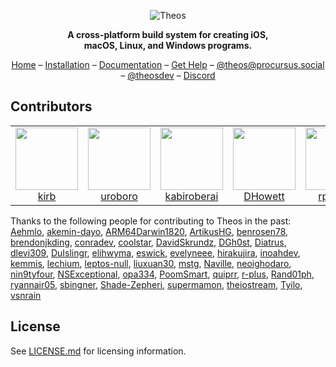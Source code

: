 <p align="center">
<picture>
<source media="(prefers-color-scheme: dark)" srcset="https://theos.dev/img/github-banner-dark.svg">
<img src="https://theos.dev/img/github-banner.svg" alt="Theos">
</picture>
</p>
<p align="center"><strong>
A cross-platform build system for creating iOS,<br>
macOS, Linux, and Windows programs.
</strong></p>
<p align="center">
<a href="https://theos.dev/">Home</a> –
<a href="https://theos.dev/docs/installation">Installation</a> –
<a href="https://theos.dev/docs">Documentation</a> –
<a href="https://theos.dev/help">Get Help</a> –
<a href="https://procursus.social/@theos">@theos@procursus.social</a> –
<a href="https://twitter.com/theosdev">@theosdev</a> –
<a href="https://theos.dev/discord">Discord</a>
</p>

## Contributors
<table>
<tr>
<td align="center"><a href="https://github.com/kirb"><img src="https://github.com/kirb.png" width="100" alt=""><br>kirb</a></td>
<td align="center"><a href="https://github.com/uroboro"><img src="https://github.com/uroboro.png" width="100" alt=""><br>uroboro</a></td>
<td align="center"><a href="https://github.com/kabiroberai"><img src="https://github.com/kabiroberai.png" width="100" alt=""><br>kabiroberai</a></td>
<td align="center"><a href="https://github.com/DHowett"><img src="https://github.com/DHowett.png" width="100" alt=""><br>DHowett</a></td>
<td align="center"><a href="https://github.com/rpetrich"><img src="https://github.com/rpetrich.png" width="100" alt=""><br>rpetrich</a></td>
</tr>
</table>

Thanks to the following people for contributing to Theos in the past:
[Aehmlo](https://github.com/Aehmlo),
[akemin-dayo](https://github.com/akemin-dayo),
[ARM64Darwin1820](https://github.com/ARM64Darwin1820),
[ArtikusHG](https://github.com/ArtikusHG),
[benrosen78](https://github.com/benrosen78),
[brendonjkding](https://github.com/brendonjkding),
[conradev](https://github.com/conradev),
[coolstar](https://github.com/coolstar),
[DavidSkrundz](https://github.com/DavidSkrundz),
[DGh0st](https://github.com/DGh0st),
[Diatrus](https://github.com/Diatrus),
[dlevi309](https://github.com/dlevi309),
[DuIslingr](https://github.com/DuIslingr),
[elihwyma](https://github.com/elihwyma),
[eswick](https://github.com/eswick),
[evelyneee](https://github.com/evelyneee),
[hirakujira](https://github.com/hirakujira),
[inoahdev](https://github.com/inoahdev),
[kemmis](https://github.com/kemmis),
[lechium](https://github.com/lechium),
[leptos-null](https://github.com/leptos-null),
[liuxuan30](https://github.com/liuxuan30),
[mstg](https://github.com/mstg),
[Naville](https://github.com/Naville),
[neoighodaro](https://github.com/neoighodaro),
[nin9tyfour](https://github.com/nin9tyfour),
[NSExceptional](https://github.com/NSExceptional),
[opa334](https://github.com/opa334),
[PoomSmart](https://github.com/PoomSmart),
[quiprr](https://github.com/quiprr),
[r-plus](https://github.com/r-plus),
[Rand01ph](https://github.com/Rand01ph),
[ryannair05](https://github.com/ryannair05),
[sbingner](https://github.com/sbingner),
[Shade-Zepheri](https://github.com/Shade-Zepheri),
[supermamon](https://github.com/supermamon),
[theiostream](https://github.com/theiostream),
[Tyilo](https://github.com/Tyilo),
[vsnrain](https://github.com/vsnrain)

## License
See [LICENSE.md](LICENSE.md) for licensing information.
